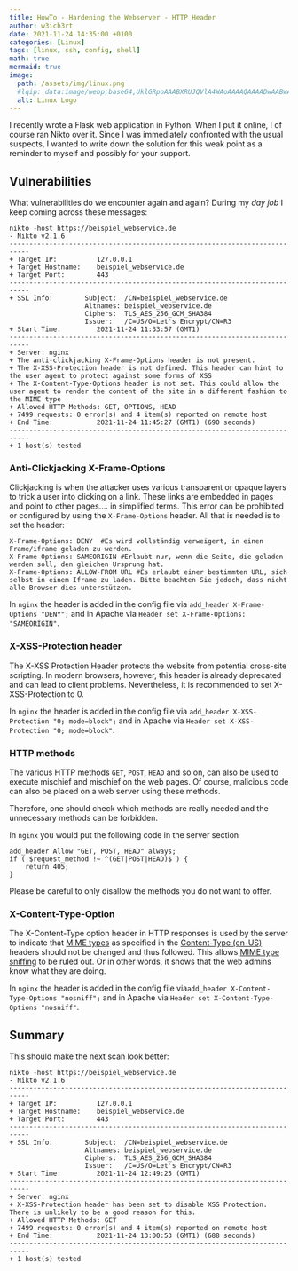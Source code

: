 ```yaml
---
title: HowTo - Hardening the Webserver - HTTP Header
author: w3ich3rt
date: 2021-11-24 14:35:00 +0100
categories: [Linux]
tags: [linux, ssh, config, shell]
math: true
mermaid: true
image:
  path: /assets/img/linux.png
  #lqip: data:image/webp;base64,UklGRpoAAABXRUJQVlA4WAoAAAAQAAAADwAABwAAQUxQSDIAAAARL0AmbZurmr57yyIiqE8oiG0bejIYEQTgqiDA9vqnsUSI6H+oAERp2HZ65qP/VIAWAFZQOCBCAAAA8AEAnQEqEAAIAAVAfCWkAALp8sF8rgRgAP7o9FDvMCkMde9PK7euH5M1m6VWoDXf2FkP3BqV0ZYbO6NA/VFIAAAA
  alt: Linux Logo
---
```


I recently wrote a Flask web application in Python. When I put it online, I of course ran Nikto over it. Since I was immediately confronted with the usual suspects, I wanted to write down the solution for this weak point as a reminder to myself and possibly for your support.

## Vulnerabilities

What vulnerabilities do we encounter again and again? During my *day job* I keep coming across these messages:

```shell
nikto -host https://beispiel_webservice.de
- Nikto v2.1.6
---------------------------------------------------------------------------
+ Target IP:          127.0.0.1
+ Target Hostname:    beispiel_webservice.de
+ Target Port:        443
---------------------------------------------------------------------------
+ SSL Info:        Subject:  /CN=beispiel_webservice.de
                   Altnames: beispiel_webservice.de
                   Ciphers:  TLS_AES_256_GCM_SHA384
                   Issuer:   /C=US/O=Let's Encrypt/CN=R3
+ Start Time:         2021-11-24 11:33:57 (GMT1)
---------------------------------------------------------------------------
+ Server: nginx
+ The anti-clickjacking X-Frame-Options header is not present.
+ The X-XSS-Protection header is not defined. This header can hint to the user agent to protect against some forms of XSS
+ The X-Content-Type-Options header is not set. This could allow the user agent to render the content of the site in a different fashion to the MIME type
+ Allowed HTTP Methods: GET, OPTIONS, HEAD 
+ 7499 requests: 0 error(s) and 4 item(s) reported on remote host
+ End Time:           2021-11-24 11:45:27 (GMT1) (690 seconds)
---------------------------------------------------------------------------
+ 1 host(s) tested
```

### Anti-Clickjacking X-Frame-Options

Clickjacking is when the attacker uses various transparent or opaque layers to trick a user into clicking on a link. These links are embedded in pages and point to other pages.... in simplified terms.
This error can be prohibited or configured by using the `X-Frame-Options` header.
All that is needed is to set the header:

```shell
X-Frame-Options: DENY  #Es wird vollständig verweigert, in einen Frame/iframe geladen zu werden.
X-Frame-Options: SAMEORIGIN #Erlaubt nur, wenn die Seite, die geladen werden soll, den gleichen Ursprung hat.
X-Frame-Options: ALLOW-FROM URL #Es erlaubt einer bestimmten URL, sich selbst in einem Iframe zu laden. Bitte beachten Sie jedoch, dass nicht alle Browser dies unterstützen.
```
In `nginx` the header is added in the config file via `add_header X-Frame-Options "DENY";` and in Apache via `Header set X-Frame-Options: "SAMEORIGIN"`. 

### X-XSS-Protection header

The X-XSS Protection Header protects the website from potential cross-site scripting. In modern browsers, however, this header is already deprecated and can lead to client problems. Nevertheless, it is recommended to set X-XSS-Protection to 0.

In `nginx` the header is added in the config file via `add_header X-XSS-Protection "0; mode=block";` and in Apache via `Header set X-XSS-Protection "0; mode=block"`. 

### HTTP methods

The various HTTP methods `GET`, `POST`, `HEAD` and so on, can also be used to execute mischief and mischief on the web pages. Of course, malicious code can also be placed on a web server using these methods.

Therefore, one should check which methods are really needed and the unnecessary methods can be forbidden.

In `nginx` you would put the following code in the server section
```shell
add_header Allow "GET, POST, HEAD" always;
if ( $request_method !~ ^(GET|POST|HEAD)$ ) {
	return 405;
}
```
Please be careful to only disallow the methods you do not want to offer.

### X-Content-Type-Option

The X-Content-Type option header in HTTP responses is used by the server to indicate that [MIME types](https://developer.mozilla.org/en-US/docs/Web/HTTP/Basics_of_HTTP/MIME_types) as specified in the [Content-Type (en-US)](https://developer.mozilla.org/en-US/docs/Web/HTTP/Headers/Content-Type) headers should not be changed and thus followed. This allows [MIME type sniffing](https://developer.mozilla.org/en-US/docs/Web/HTTP/Basics_of_HTTP/MIME_types#MIME_sniffing) to be ruled out. Or in other words, it shows that the web admins know what they are doing.

In `nginx` the header is added in the config file via`add_header X-Content-Type-Options "nosniff";` and in Apache via `Header set X-Content-Type-Options "nosniff"`.

## Summary

This should make the next scan look better:

```text
nikto -host https://beispiel_webservice.de
- Nikto v2.1.6
---------------------------------------------------------------------------
+ Target IP:          127.0.0.1
+ Target Hostname:    beispiel_webservice.de
+ Target Port:        443
---------------------------------------------------------------------------
+ SSL Info:        Subject:  /CN=beispiel_webservice.de
                   Altnames: beispiel_webservice.de
                   Ciphers:  TLS_AES_256_GCM_SHA384
                   Issuer:   /C=US/O=Let's Encrypt/CN=R3
+ Start Time:         2021-11-24 12:49:25 (GMT1)
---------------------------------------------------------------------------
+ Server: nginx
+ X-XSS-Protection header has been set to disable XSS Protection. There is unlikely to be a good reason for this.
+ Allowed HTTP Methods: GET 
+ 7499 requests: 0 error(s) and 4 item(s) reported on remote host
+ End Time:           2021-11-24 13:00:53 (GMT1) (688 seconds)
---------------------------------------------------------------------------
+ 1 host(s) tested
```
